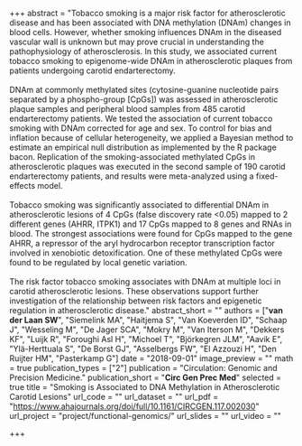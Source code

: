 +++
abstract = "Tobacco smoking is a major risk factor for atherosclerotic disease and has been associated with DNA methylation (DNAm) changes in blood cells. However, whether smoking influences DNAm in the diseased vascular wall is unknown but may prove crucial in understanding the pathophysiology of atherosclerosis. In this study, we associated current tobacco smoking to epigenome-wide DNAm in atherosclerotic plaques from patients undergoing carotid endarterectomy. </br></br>DNAm at commonly methylated sites (cytosine-guanine nucleotide pairs separated by a phospho-group [CpGs]) was assessed in atherosclerotic plaque samples and peripheral blood samples from 485 carotid endarterectomy patients. We tested the association of current tobacco smoking with DNAm corrected for age and sex. To control for bias and inflation because of cellular heterogeneity, we applied a Bayesian method to estimate an empirical null distribution as implemented by the R package bacon. Replication of the smoking-associated methylated CpGs in atherosclerotic plaques was executed in the second sample of 190 carotid endarterectomy patients, and results were meta-analyzed using a fixed-effects model. </br></br>Tobacco smoking was significantly associated to differential DNAm in atherosclerotic lesions of 4 CpGs (false discovery rate <0.05) mapped to 2 different genes (AHRR, ITPK1) and 17 CpGs mapped to 8 genes and RNAs in blood. The strongest associations were found for CpGs mapped to the gene AHRR, a repressor of the aryl hydrocarbon receptor transcription factor involved in xenobiotic detoxification. One of these methylated CpGs were found to be regulated by local genetic variation.</br></br>The risk factor tobacco smoking associates with DNAm at multiple loci in carotid atherosclerotic lesions. These observations support further investigation of the relationship between risk factors and epigenetic regulation in atherosclerotic disease."
abstract_short = ""
authors = ["**van der Laan SW**", "Siemelink MA", "Haitjema S", "Van Koeverden ID", "Schaap J", "Wesseling M", "De Jager SCA", "Mokry M", "Van Iterson M", "Dekkers KF", "Luijk R", "Foroughi Asl H", "Michoel T", "Björkegren JLM", "Aavik E", "Ylä-Herttuala S", "De Borst GJ", "Asselbergs FW", "El Azzouzi H", "Den Ruijter HM", "Pasterkamp G"]
date = "2018-09-01"
image_preview = ""
math = true
publication_types = ["2"]
publication = "Circulation: Genomic and Precision Medicine."
publication_short = "**Circ Gen Prec Med**"
selected = true
title = "Smoking is Associated to DNA Methylation in Atherosclerotic Carotid Lesions"
url_code = ""
url_dataset = ""
url_pdf = "https://www.ahajournals.org/doi/full/10.1161/CIRCGEN.117.002030"
url_project = "project/functional-genomics/"
url_slides = ""
url_video = ""

+++


